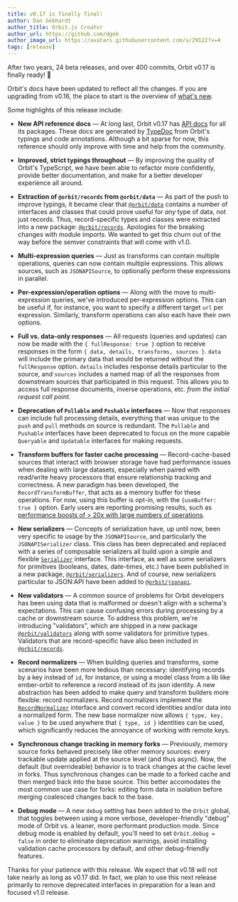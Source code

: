 ```yaml
---
title: v0.17 is finally final!
author: Dan Gebhardt
author_title: Orbit.js Creator
author_url: https://github.com/dgeb
author_image_url: https://avatars.githubusercontent.com/u/29122?v=4
tags: [release]
---
```


After two years, 24 beta releases, and over 400 commits, Orbit v0.17 is finally
ready! 🎉

Orbit's docs have been updated to reflect all the changes. If you are upgrading
from v0.16, the place to start is the overview of [what's
new](/docs/whats-new.md).

Some highlights of this release include:

* **New API reference docs** &mdash; At long last, Orbit v0.17 has [API
  docs](/docs/api) for all its packages. These docs are generated by
  [TypeDoc](https://typedoc.org/) from Orbit's typings and code annotations.
  Although a bit sparse for now, this reference should only improve with time
  and help from the community.

* **Improved, strict typings throughout** &mdash; By improving the quality of
  Orbit's TypeScript, we have been able to refactor more confidently, provide
  better documentation, and make for a better developer experience all around.

* **Extraction of `@orbit/records` from `@orbit/data`** &mdash; As part of the
  push to improve typings, it became clear that [`@orbit/data`](/docs/api/data)
  contains a number of interfaces and classes that could prove useful for _any_
  type of data, not just records. Thus, record-specific types and classes
  were extracted into a new package: [`@orbit/records`](/docs/api/records).
  Apologies for the breaking changes with module imports. We wanted to get this
  churn out of the way before the semver constraints that will come with v1.0.

* **Multi-expression queries** &mdash; Just as transforms can contain multiple
  operations, queries can now contain multiple expressions. This allows sources,
  such as `JSONAPISource`, to optionally perform these expressions in parallel.

* **Per-expression/operation options** &mdash; Along with the move to
  multi-expression queries, we've introduced per-expression options. This can be
  useful if, for instance, you want to specify a different target `url` per
  expression. Similarly, transform operations can also each have their own
  options.

* **Full vs. data-only responses** &mdash; All requests (queries and updates)
  can now be made with the `{ fullResponse: true }` option to receive responses
  in the form `{ data, details, transforms, sources }`. `data` will include the
  primary data that would be returned without the `fullResponse` option.
  `details` includes response details particular to the source, and `sources`
  includes a named map of all the responses from downstream sources that
  participated in this request. This allows you to access full response
  documents, inverse operations, etc. _from the initial request call point_.

* **Deprecation of `Pullable` and `Pushable` interfaces** &mdash; Now that
  responses can include full processing details, everything that was unique to
  the `push` and `pull` methods on source is redundant. The `Pullable` and
  `Pushable` interfaces have been deprecated to focus on the more capable
  `Queryable` and `Updatable` interfaces for making requests.

* **Transform buffers for faster cache processing** &mdash; Record-cache-based
  sources that interact with browser storage have had performance issues when
  dealing with large datasets, especially when paired with read/write heavy
  processors that ensure relationship tracking and correctness. A new paradigm
  has been developed, the `RecordTransformBuffer`, that acts as a memory buffer
  for these operations. For now, using this buffer is opt-in, with the
  `{useBuffer: true }` option. Early users are reporting promising results, such
  as [performance boosts of > 20x with large numbers of
  operations](https://github.com/orbitjs/orbit/issues/798#issuecomment-800544909).

* **New serializers** &mdash; Concepts of serialization have, up until now, been
  very specific to usage by the `JSONAPISource`, and particularly the
  `JSONAPISerializer` class. This class has been deprecated and replaced with a
  series of composable serializers all build upon a simple and flexible
  [`Serializer`](/docs/api/serializers/interfaces/Serializer) interface. This
  interface, as well as some serializers for primitives (booleans, dates,
  date-times, etc.) have been published in a new package,
  [`@orbit/serializers`](/docs/api/serializers). And of course, new serializers
  particular to JSON:API have been added to
  [`@orbit/jsonapi`](/docs/api/jsonapi).

* **New validators** &mdash; A common source of problems for Orbit developers
  has been using data that is malformed or doesn't align with a schema's
  expectations. This can cause confusing errors during processing by a cache or
  downstream source. To address this problem, we're introducing "validators",
  which are shipped in a new package [`@orbit/validators`](/docs/api/validators)
  along with some validators for primitive types. Validators that are
  record-specific have also been included in
  [`@orbit/records`](/docs/api/records).

* **Record normalizers** &mdash; When building queries and transforms, some
  scenarios have been more tedious than necessary: identifying records by a key
  instead of `id`, for instance, or using a model class from a lib like
  ember-orbit to reference a record instead of its json identity. A new
  abstraction has been added to make query and transform builders more flexible:
  record normalizers. Record normalizers implement the
  [`RecordNormalizer`](/docs/api/records/interfaces/RecordNormalizer) interface
  and convert record identities and/or data into a normalized form. The new base
  normalizer now allows `{ type, key, value }` to be used anywhere that `{ type,
  id }` identities can be used, which significantly reduces the annoyance of
  working with remote keys.

* **Synchronous change tracking in memory forks** &mdash; Previously, memory
  source forks behaved precisely like other memory sources: every trackable
  update applied at the source level (and thus async). Now, the default (but
  overrideable) behavior is to track changes at the cache level in forks. Thus
  synchronous changes can be made to a forked cache and then merged back into
  the base source. This better accomodates the most common use case for forks:
  editing form data in isolation before merging coalesced changes back to the
  base.

* **Debug mode** &mdash; A new `debug` setting has been added to the `Orbit`
  global, that toggles between using a more verbose, developer-friendly "debug"
  mode of Orbit vs. a leaner, more performant production mode. Since debug mode
  is enabled by default, you'll need to set `Orbit.debug = false` in order to
  eliminate deprecation warnings, avoid installing validation cache processors
  by default, and other debug-friendly features.

Thanks for your patience with this release. We expect that v0.18 will not take
nearly as long as v0.17 did. In fact, we plan to use this next release primarily
to remove deprecated interfaces in preparation for a lean and focused v1.0
release.

